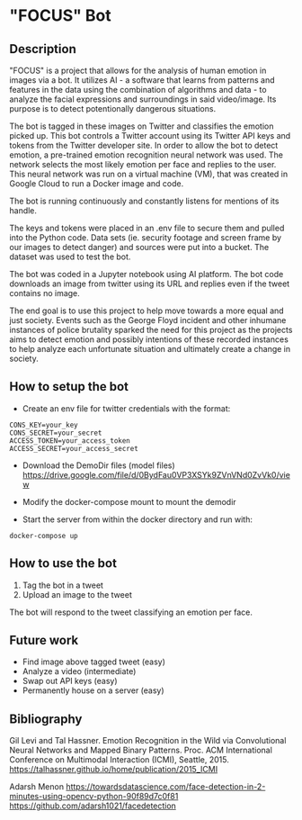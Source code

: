 # "FOCUS" Bot

## Description

"FOCUS" is a project that allows for the analysis of human emotion in images via a bot. It utilizes AI - a software that learns from patterns and features in the data using the combination of algorithms and data - to analyze the facial expressions and surroundings in said video/image. Its purpose is to detect potentionally dangerous situations.

The bot is tagged in these images on Twitter and classifies the emotion picked up. This bot controls a Twitter account using its Twitter API keys and tokens from the Twitter developer site. In order to allow the bot to detect emotion, a pre-trained emotion recognition neural network was used. The network selects the most likely emotion per face and replies to the user. This neural network was run on a virtual machine (VM), that was created in Google Cloud to run a Docker image and code.

The bot is running continuously and constantly listens for mentions of its handle.

The keys and tokens were placed in an .env file to secure them and pulled into the Python code. Data sets (ie. security footage and screen frame by our images to detect danger) and sources were put into a bucket. The dataset was used to test the bot.

The bot was coded in a Jupyter notebook using AI platform. The bot code downloads an image from twitter using its URL and replies even if the tweet contains no image.

The end goal is to use this project to help move towards a more equal and just society. Events such as the George Floyd incident and other inhumane instances of police brutality sparked the need for this project as the projects aims to detect emotion and possibly intentions of these recorded instances to help analyze each unfortunate situation and ultimately create a change in society.


## How to setup the bot

- Create an env file for twitter credentials with the format:

```
CONS_KEY=your_key
CONS_SECRET=your_secret
ACCESS_TOKEN=your_access_token
ACCESS_SECRET=your_access_secret
```

- Download the DemoDir files (model files) https://drive.google.com/file/d/0BydFau0VP3XSYk9ZVnVNd0ZvVk0/view 

- Modify the docker-compose mount to mount the demodir

- Start the server from within the docker directory and run with:

```
docker-compose up
```

## How to use the bot

1. Tag the bot in a tweet
2. Upload an image to the tweet

The bot will respond to the tweet classifying an emotion per face.


## Future work

- Find image above tagged tweet (easy)
- Analyze a video (intermediate)
- Swap out API keys (easy)
- Permanently house on a server (easy)

## Bibliography

Gil Levi and Tal Hassner. Emotion Recognition in the Wild via Convolutional Neural Networks and Mapped Binary Patterns. Proc. ACM International Conference on Multimodal Interaction (ICMI), Seattle, 2015.
https://talhassner.github.io/home/publication/2015_ICMI

Adarsh Menon
https://towardsdatascience.com/face-detection-in-2-minutes-using-opencv-python-90f89d7c0f81
https://github.com/adarsh1021/facedetection

